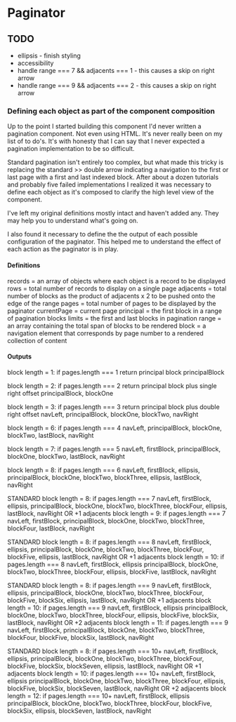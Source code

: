 # Paginator

## TODO

- ellipsis - finish styling
- accessibility
- handle range === 7 && adjacents === 1 - this causes a skip on right arrow
- handle range === 9 && adjacents === 2 - this causes a skip on right arrow

### Defining each object as part of the component composition

Up to the point I started building this component I'd never written a pagination component. Not even using HTML. It's never really been on my list of to do's. It's with honesty that I can say that I never expected a pagination implementation to be so difficult.

Standard pagination isn't entirely too complex, but what made this tricky is replacing the standard >> double arrow indicating a navigation to the first or last page with a first and last indexed block. After about a dozen tutorials and probably five failed implementations I realized it was necessary to define each object as it's composed to clarify the high level view of the component.

I've left my original definitions mostly intact and haven't added any. They may help you to understand what's going on.

I also found it necessary to define the the output of each possible configuration of the paginator. This helped me to understand the effect of each action as the paginator is in play.

#### Definitions

records = an array of objects where each object is a record to be displayed
rows = total number of records to display on a single page
adjacents = total number of blocks as the product of adjacents x 2 to be pushed onto the edge of the range
pages = total number of pages to be displayed by the paginator
currentPage = current page
principal = the first block in a range of pagination blocks
limits = the first and last blocks in pagination
range = an array containing the total span of blocks to be rendered
block = a navigation element that corresponds by page number to a rendered collection of content

#### Outputs

block length = 1: if pages.length === 1 return principal block
principalBlock

block length = 2: if pages.length === 2 return principal block plus single right offset
principalBlock, blockOne

block length = 3: if pages.length === 3 return principal block plus double right offset
navLeft, principalBlock, blockOne, blockTwo, navRight

block length = 6: if pages.length === 4
navLeft, principalBlock, blockOne, blockTwo, lastBlock, navRight

block length = 7: if pages.length === 5
navLeft, firstBlock, principalBlock, blockOne, blockTwo, lastBlock, navRight

block length = 8: if pages.length === 6
navLeft, firstBlock, ellipsis, principalBlock, blockOne, blockTwo, blockThree, ellipsis, lastBlock, navRight

STANDARD
block length = 8: if pages.length === 7
navLeft, firstBlock, ellipsis, principalBlock, blockOne, blockTwo, blockThree, blockFour, ellipsis, lastBlock, navRight
OR
+1 adjacents
block length = 9: if pages.length === 7
navLeft, firstBlock, principalBlock, blockOne, blockTwo, blockThree, blockFour, lastBlock, navRight

STANDARD
block length = 8: if pages.length === 8
navLeft, firstBlock, ellipsis, principalBlock, blockOne, blockTwo, blockThree, blockFour, blockFive, ellipsis, lastBlock, navRight
OR
+1 adjacents
block length = 10: if pages.length === 8
navLeft, firstBlock, ellipsis principalBlock, blockOne, blockTwo, blockThree, blockFour, ellipsis, blockFive, lastBlock, navRight

STANDARD
block length = 8: if pages.length === 9
navLeft, firstBlock, ellipsis, principalBlock, blockOne, blockTwo, blockThree, blockFour, blockFive, blockSix, ellipsis, lastBlock, navRight
OR
+1 adjacents
block length = 10: if pages.length === 9
navLeft, firstBlock, ellipsis principalBlock, blockOne, blockTwo, blockThree, blockFour, ellipsis, blockFive, blockSix, lastBlock, navRight
OR
+2 adjacents
block length = 11: if pages.length === 9
navLeft, firstBlock, principalBlock, blockOne, blockTwo, blockThree, blockFour, blockFive, blockSix, lastBlock, navRight

STANDARD
block length = 8: if pages.length === 10+
navLeft, firstBlock, ellipsis, principalBlock, blockOne, blockTwo, blockThree, blockFour, blockFive, blockSix, blockSeven, ellipsis, lastBlock, navRight
OR
+1 adjacents
block length = 10: if pages.length === 10+
navLeft, firstBlock, ellipsis principalBlock, blockOne, blockTwo, blockThree, blockFour, ellipsis, blockFive, blockSix, blockSeven, lastBlock, navRight
OR
+2 adjacents
block length = 12: if pages.length === 10+
navLeft, firstBlock, ellipsis principalBlock, blockOne, blockTwo, blockThree, blockFour, blockFive, blockSix, ellipsis, blockSeven, lastBlock, navRight
